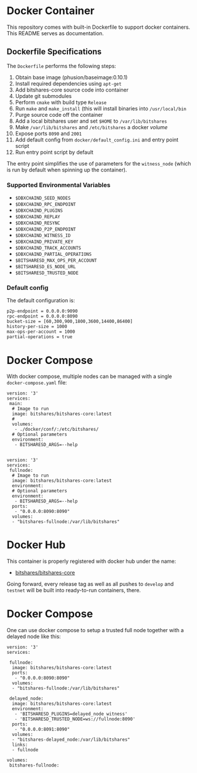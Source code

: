 # Docker Container

This repository comes with built-in Dockerfile to support docker
containers. This README serves as documentation.

## Dockerfile Specifications

The `Dockerfile` performs the following steps:

1. Obtain base image (phusion/baseimage:0.10.1)
2. Install required dependencies using `apt-get`
3. Add bitshares-core source code into container
4. Update git submodules
5. Perform `cmake` with build type `Release`
6. Run `make` and `make_install` (this will install binaries into `/usr/local/bin`
7. Purge source code off the container
8. Add a local bitshares user and set `$HOME` to `/var/lib/bitshares`
9. Make `/var/lib/bitshares` and `/etc/bitshares` a docker *volume*
10. Expose ports `8090` and `2001`
11. Add default config from `docker/default_config.ini` and entry point script
12. Run entry point script by default

The entry point simplifies the use of parameters for the `witness_node`
(which is run by default when spinning up the container).

### Supported Environmental Variables

* `$DBXCHAIND_SEED_NODES`
* `$DBXCHAIND_RPC_ENDPOINT`
* `$DBXCHAIND_PLUGINS`
* `$DBXCHAIND_REPLAY`
* `$DBXCHAIND_RESYNC`
* `$DBXCHAIND_P2P_ENDPOINT`
* `$DBXCHAIND_WITNESS_ID`
* `$DBXCHAIND_PRIVATE_KEY`
* `$DBXCHAIND_TRACK_ACCOUNTS`
* `$DBXCHAIND_PARTIAL_OPERATIONS`
* `$BITSHARESD_MAX_OPS_PER_ACCOUNT`
* `$BITSHARESD_ES_NODE_URL`
* `$BITSHARESD_TRUSTED_NODE`

### Default config

The default configuration is:

    p2p-endpoint = 0.0.0.0:9090
    rpc-endpoint = 0.0.0.0:8090
    bucket-size = [60,300,900,1800,3600,14400,86400]
    history-per-size = 1000
    max-ops-per-account = 1000
    partial-operations = true

# Docker Compose

With docker compose, multiple nodes can be managed with a single
`docker-compose.yaml` file:

    version: '3'
    services:
     main:
      # Image to run
      image: bitshares/bitshares-core:latest
      # 
      volumes:
       - ./docker/conf/:/etc/bitshares/
      # Optional parameters
      environment:
       - BITSHARESD_ARGS=--help


    version: '3'
    services:
     fullnode:
      # Image to run
      image: bitshares/bitshares-core:latest
      environment:
      # Optional parameters
      environment:
       - BITSHARESD_ARGS=--help
      ports:
       - "0.0.0.0:8090:8090"
      volumes:
      - "bitshares-fullnode:/var/lib/bitshares"


# Docker Hub

This container is properly registered with docker hub under the name:

* [bitshares/bitshares-core](https://hub.docker.com/r/bitshares/bitshares-core/)

Going forward, every release tag as well as all pushes to `develop` and
`testnet` will be built into ready-to-run containers, there.

# Docker Compose

One can use docker compose to setup a trusted full node together with a
delayed node like this:

```
version: '3'
services:

 fullnode:
  image: bitshares/bitshares-core:latest
  ports:
   - "0.0.0.0:8090:8090"
  volumes:
  - "bitshares-fullnode:/var/lib/bitshares"

 delayed_node:
  image: bitshares/bitshares-core:latest
  environment:
   - 'BITSHARESD_PLUGINS=delayed_node witness'
   - 'BITSHARESD_TRUSTED_NODE=ws://fullnode:8090'
  ports:
   - "0.0.0.0:8091:8090"
  volumes:
  - "bitshares-delayed_node:/var/lib/bitshares"
  links: 
  - fullnode

volumes:
 bitshares-fullnode:
```
